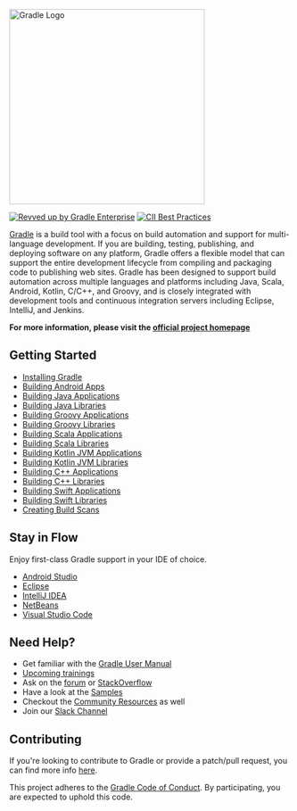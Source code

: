 <img src="gradle.png" width="350px" alt="Gradle Logo" />

[![Revved up by Gradle Enterprise](https://img.shields.io/badge/Revved%20up%20by-Gradle%20Enterprise-06A0CE?logo=Gradle&labelColor=02303A)](https://ge.gradle.org/scans)
[![CII Best Practices](https://bestpractices.coreinfrastructure.org/projects/4898/badge)](https://bestpractices.coreinfrastructure.org/projects/4898)

[Gradle](https://gradle.org/) is a build tool with a focus on build automation and support for multi-language development. If you are building, testing, publishing, and deploying software on any platform, Gradle offers a flexible model that can support the entire development lifecycle from compiling and packaging code to publishing web sites. Gradle has been designed to support build automation across multiple languages and platforms including Java, Scala, Android, Kotlin, C/C++, and Groovy, and is closely integrated with development tools and continuous integration servers including Eclipse, IntelliJ, and Jenkins.

**For more information, please visit the [official project homepage](https://gradle.org)**

## Getting Started

* [Installing Gradle](https://docs.gradle.org/current/userguide/installation.html)
* [Building Android Apps](https://developer.android.com/training/basics/firstapp/)
* [Building Java Applications](https://docs.gradle.org/current/samples/sample_building_java_applications.html)
* [Building Java Libraries](https://docs.gradle.org/current/samples/sample_building_java_libraries.html)
* [Building Groovy Applications](https://docs.gradle.org/current/samples/sample_building_groovy_applications.html)
* [Building Groovy Libraries](https://docs.gradle.org/current/samples/sample_building_groovy_libraries.html)
* [Building Scala Applications](https://docs.gradle.org/current/samples/sample_building_scala_applications.html)
* [Building Scala Libraries](https://docs.gradle.org/current/samples/sample_building_scala_libraries.html)
* [Building Kotlin JVM Applications](https://docs.gradle.org/current/samples/sample_building_kotlin_applications.html)
* [Building Kotlin JVM Libraries](https://docs.gradle.org/current/samples/sample_building_kotlin_libraries.html)
* [Building C++ Applications](https://docs.gradle.org/current/samples/sample_building_cpp_applications.html)
* [Building C++ Libraries](https://docs.gradle.org/current/samples/sample_building_cpp_libraries.html)
* [Building Swift Applications](https://docs.gradle.org/current/samples/sample_building_swift_applications.html)
* [Building Swift Libraries](https://docs.gradle.org/current/samples/sample_building_swift_libraries.html)
* [Creating Build Scans](https://scans.gradle.com/)

## Stay in Flow
Enjoy first-class Gradle support in your IDE of choice.

* [Android Studio](https://developer.android.com/studio/build/index.html)
* [Eclipse](https://www.vogella.com/tutorials/EclipseGradle/article.html)
* [IntelliJ IDEA](https://www.jetbrains.com/help/idea/gradle.html)
* [NetBeans](https://netbeans.apache.org)
* [Visual Studio Code](https://code.visualstudio.com/docs/languages/java)

## Need Help?

* Get familiar with the [Gradle User Manual](https://docs.gradle.org/current/userguide/userguide.html)
* [Upcoming trainings](https://gradle.org/training/)
* Ask on the [forum](https://discuss.gradle.org/) or [StackOverflow](https://stackoverflow.com/questions/tagged/gradle)
* Have a look at the [Samples](https://docs.gradle.org/current/samples/index.html)
* Checkout the [Community Resources](https://gradle.org/resources/) as well
* Join our [Slack Channel](https://gradle.com/slack-invite)


## Contributing

If you're looking to contribute to Gradle or provide a patch/pull request, you can find more info [here](https://github.com/gradle/gradle/blob/master/CONTRIBUTING.md).

This project adheres to the [Gradle Code of Conduct](https://gradle.org/conduct/). By participating, you are expected to uphold this code.
